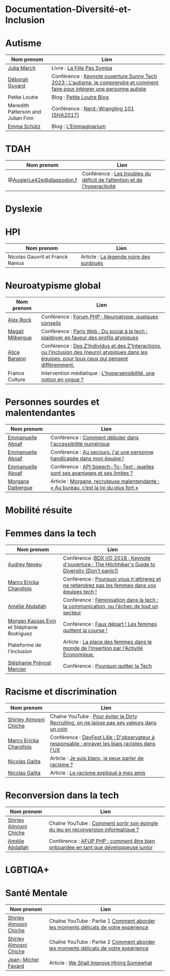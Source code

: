 # Documentation-Diversité-et-Inclusion

# Autisme 

| Nom prenom | Lien |
| ----------- | ----------- |
| [Julia March](https://juliamarch.com/) | Livre : [La Fille Pas Sympa](https://www.amazon.fr/fille-pas-sympa-March-Julia/dp/B075G1M88T)|
| [Déborah Guyard](https://fr.linkedin.com/in/d%C3%A9borah-guyard) | Conférence : [Keynote ouverture Sunny Tech 2023 : L'autisme, le comprendre et comment faire pour intégrer une personne autiste](https://www.youtube.com/watch?v=K8eRF3IXbl8) |
| Petite Loutre | Blog : [Petite Loutre Blog](https://leblogdepetiteloutre.com/)|
| Meredith Patterson and Julian Finn | Conférence : [Nerd-Wrangling 101 (SHA2017)](https://www.youtube.com/watch?v=2fD2BvS3Aqw)|
| [Emma Schütz](https://fr.linkedin.com/in/emma-sch%C3%BCtz-68839b127) | Blog : [L'Emmaginarium ](https://lemmaginarium.substack.com/t/autisme)|

# TDAH

| Nom prenom | Lien |
| ----------- | ----------- |
| @AugierLe42e@diaspodon.f | Conférence : [Les troubles du déficit de l’attention et de l’hyperactivité](https://peertube.ecologie.bzh/w/7f4d2b7a-9ac7-4f17-aa9d-e524ef0763e6) |

# Dyslexie

# HPI

| Nom prenom | Lien |
| ----------- | ----------- |
| Nicolas Gauvrit et Franck Ramus | Article : [La légende noire des surdoués](https://www.larecherche.fr/la-l%C3%A9gende-noire-des-surdou%C3%A9s) |

# Neuroatypisme global

| Nom prenom | Lien |
| ----------- | ----------- |
| [Alex Rock](https://fr.linkedin.com/in/alex-rock) | Conférence : [Forum PHP : Neuroatypie, quelques conseils](https://www.youtube.com/watch?v=lBC-AV-o73k)  |
| [Magali Milbergue](https://fr.linkedin.com/in/magali-milbergue) | Conférence : [Paris Web : Du social à la tech : plaidoyer en faveur des profils atypiques](https://vimeo.com/783582587) |
| [Alice Baralon](https://fr.linkedin.com/in/alice-barralon)  | Conférence : [Des Z’Individus et des Z’Interactions, ou l’inclusion des (neuro) atypiques dans les équipes, pour tous ceux qui pensent différemment.](https://www.youtube.com/watch?v=A3zZsln6pNM) |
| France Culture | Intervention médiatique : [L'hypersensibilité, une notion en vogue ?](https://www.youtube.com/watch?v=YqrA3mfrkMU)   |

# Personnes sourdes et malentendantes 

| Nom prenom | Lien |
| ----------- | ----------- |
| [Emmanuelle Aboaf](https://www.linkedin.com/in/emmanuelle-aboaf/) | Conférence :  [Comment débuter dans l'accessibilité numérique](https://www.youtube.com/watch?v=25gjuHYrt9M) |
| [Emmanuelle Aboaf](https://www.linkedin.com/in/emmanuelle-aboaf/)| Conférence : [Au secours, j'ai une personne handicapée dans mon équipe !](https://emmanuelle-aboaf.netlify.app/conferences/au-secours-j-ai-une-personne-handicapee-dans-mon-equipe) |
| [Emmanuelle Aboaf](https://www.linkedin.com/in/emmanuelle-aboaf/) | Conférence : [API Speech-To-Text : quelles sont ses avantages et ses limites ?](https://www.youtube.com/watch?v=gEwFhuqoz_A) |
| [Morgane Dalbergue](https://fr.linkedin.com/in/morgane-dalbergue-a77489b1) | Article : [Morgane, recruteuse malentendante : « Au bureau, c’est la loi du plus fort »](https://www.welcometothejungle.com/fr/articles/morgane-recruteuse-malentendante-emploi-personnes-handicapees) |

# Mobilité résuite 

# Femmes dans la tech 

| Nom prenom | Lien |
| ----------- | ----------- |
| [Audrey Neveu](https://fr.linkedin.com/in/audreyneveu)  | Conférence :[BDX I/O 2018 : Keynote d'ouverture : The Hitchhiker's Guide to Diversity (Don't panic!)](https://www.youtube.com/watch?v=znX4pFJdiYg) |
| [Marcy Ericka Charollois](https://fr.linkedin.com/in/marcy-ericka-charollois-1604) | Conférence : [Pourquoi vous n'attirerez et ne retiendrez pas les femmes dans vos équipes tech !](https://www.youtube.com/watch?v=6g0quTQqpr8) |
| [Amélie Abdallah](https://fr.linkedin.com/in/alonahamelie/en)  | Conférence : [Féminisation dans la tech : la communication, ou l'échec de tout un secteur](https://www.youtube.com/watch?v=898Vsm1frEg) |
| [Morgan Kassas Evin](https://fr.linkedin.com/in/morgane-kassas-e) et Stéphanie Rodriguez | Conférence : [Faux départ ! Les femmes quittent la course !](https://www.youtube.com/watch?v=spRIH5O9Kzw) |
| Plateforme de l'inclusion  | Article : [La place des femmes dans le monde de l'Insertion par l'Activité Économique.](https://drive.google.com/file/d/1HYab1C0GI3npi1D3jlNgewpCStlPw0a6/view?mtm_kwd=Note+Femmes) |
| [Stéphanie Prévost Mercier](https://eig.etalab.gouv.fr/personnes/sonia-prevost-m) | Conférence : [Pourquoi quitter la Tech](https://www.youtube.com/watch?v=FUeABDqWrh0)  |

# Racisme et discrimination

| Nom prenom | Lien |
| ----------- | ----------- |
| [Shirley Almosni Chiche](https://fr.linkedin.com/in/shirley-almosni-chiche)  | Chaîne YouTube : [Pour éviter le Dirty Recruiting, on ne laisse pas ses valeurs dans un coin](https://www.youtube.com/watch?v=FW91DhOh5_g&t=789s)  |
| [Marcy Ericka Charollois](https://fr.linkedin.com/in/marcy-ericka-charollois-1604) | Conférence : [DevFest Lille : D'observateur à responsable : enrayer les biais racistes dans l'UX](https://www.youtube.com/watch?v=oeNdjgEjwmM) |
| [Nicolas Galita](https://fr.linkedin.com/in/nicolasgalita) | Article : [Je suis blanc, je peux parler de racisme ?](https://medium.com/d%C3%A9penser-repenser/je-suis-blanc-je-peux-parler-de-racisme-4e1060adc247) |
| [Nicolas Galita](https://fr.linkedin.com/in/nicolasgalita) | Article : [Le racisme expliqué à mes amis](https://medium.com/d%C3%A9penser-repenser/le-racisme-expliqu%C3%A9-%C3%A0-mes-amis-f95c5735233e) |

# Reconversion dans la tech 

| Nom prenom | Lien |
| ----------- | ----------- |
| [Shirley Almosni Chiche](https://fr.linkedin.com/in/shirley-almosni-chiche)  | Chaîne YouTube : [Comment sortir son épingle du jeu en reconversion informatique ?](https://www.youtube.com/watch?v=-7qK-CC_D4M)  |
| [Amélie Abdallah](https://fr.linkedin.com/in/alonahamelie/en)  | Conférence : [AFUP PHP : comment être bien onboardée en tant que développeuse junior](https://www.youtube.com/watch?v=xNBmpt6d7o8)|   

# LGBTIQA+

# Santé Mentale 

| Nom prenom | Lien |
| ----------- | ----------- |
| [Shirley Almosni Chiche](https://fr.linkedin.com/in/shirley-almosni-chiche)   | Chaîne YouTube : Partie 1 [Comment aborder les moments délicats de votre expérience](https://www.youtube.com/watch?v=oSCd0JYM1vU&t=1421s) |
| [Shirley Almosni Chiche](https://fr.linkedin.com/in/shirley-almosni-chiche)  | Chaîne YouTube : Partie 2 [Comment aborder les moments délicats de votre expérience](https://www.youtube.com/watch?v=NjCh25vKn0M&t=1153s) |
| [Jean-Michel Fayard](https://www.linkedin.com/in/jmfayard/) | Article : [We Shall Improve Hiring Somewhat](https://dev.to/jmfayard/we-shall-improve-hiring-somewhat-1ip2)|   









